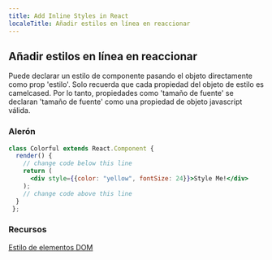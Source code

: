 ```yaml
---
title: Add Inline Styles in React
localeTitle: Añadir estilos en línea en reaccionar
---
```

## Añadir estilos en línea en reaccionar

Puede declarar un estilo de componente pasando el objeto directamente como prop 'estilo'. Solo recuerda que cada propiedad del objeto de estilo es camelcased. Por lo tanto, propiedades como 'tamaño de fuente' se declaran 'tamaño de fuente' como una propiedad de objeto javascript válida.

### Alerón

```jsx
class Colorful extends React.Component { 
  render() { 
    // change code below this line 
    return ( 
      <div style={{color: "yellow", fontSize: 24}}>Style Me!</div> 
    ); 
    // change code above this line 
  } 
 }; 
```

### Recursos

[Estilo de elementos DOM](https://reactjs.org/docs/dom-elements.html#style)